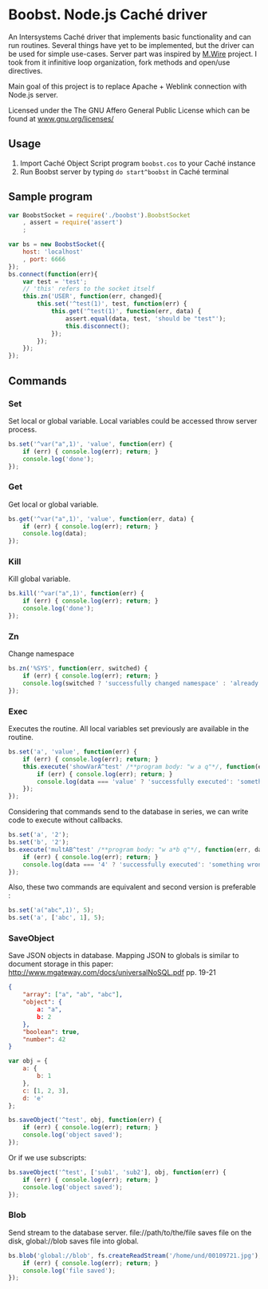 # Boobst. Node.js Caché driver

An Intersystems Caché driver that implements basic functionality and can run routines.
Several things have yet to be implemented, but the driver can be used for simple use-cases.
Server part was inspired by [M.Wire](https://github.com/robtweed/mdb) project. I took from it infinitive loop organization, fork methods and open/use directives.

Main goal of this project is to replace Apache + Weblink connection with Node.js server.

Licensed under the The GNU Affero General Public License which can be found at www.gnu.org/licenses/

## Usage

1. Import Caché Object Script program `boobst.cos` to your Caché instance
2. Run Boobst server by typing `do start^boobst` in Caché terminal

## Sample program

``` Javascript
var BoobstSocket = require('./boobst').BoobstSocket
    , assert = require('assert')
    ;

var bs = new BoobstSocket({
    host: 'localhost'
    , port: 6666
});
bs.connect(function(err){
    var test = 'test';
    // 'this' refers to the socket itself
    this.zn('USER', function(err, changed){
        this.set('^test(1)', test, function(err) {
            this.get('^test(1)', function(err, data) {
                assert.equal(data, test, 'should be "test"');
                this.disconnect();
            });
        });
    });
});
```

## Commands

### Set

Set local or global variable. Local variables could be accessed throw server process.

``` Javascript
bs.set('^var("a",1)', 'value', function(err) {
    if (err) { console.log(err); return; }
    console.log('done');
});
```

### Get

Get local or global variable.

``` Javascript
bs.get('^var("a",1)', 'value', function(err, data) {
    if (err) { console.log(err); return; }
    console.log(data);
});
```

### Kill

Kill global variable.

``` Javascript
bs.kill('^var("a",1)', function(err) {
    if (err) { console.log(err); return; }
    console.log('done');
});
```

### Zn

Change namespace

``` Javascript
bs.zn('%SYS', function(err, switched) {
    if (err) { console.log(err); return; }
    console.log(switched ? 'successfully changed namespace' : 'already been there');
});
```

### Exec

Executes the routine. All local variables set previously are available in the routine.

``` Javascript
bs.set('a', 'value', function(err) {
    if (err) { console.log(err); return; }
    this.execute('showVarA^test' /**program body: "w a q"*/, function(err, data) {
        if (err) { console.log(err); return; }
        console.log(data === 'value' ? 'successfully executed': 'something wrong');
    });
});
```

Considering that commands send to the database in series, we can write code to execute without callbacks.

``` Javascript
bs.set('a', '2');
bs.set('b', '2');
bs.execute('multAB^test' /**program body: "w a*b q"*/, function(err, data) {
    if (err) { console.log(err); return; }
    console.log(data === '4' ? 'successfully executed': 'something wrong');
});
```

Also, these two commands are equivalent and second version is preferable :
``` Javascript
bs.set('a("abc",1)', 5);
bs.set('a', ['abc', 1], 5);
```

### SaveObject

Save JSON objects in database. Mapping JSON to globals is similar to document storage in this paper: http://www.mgateway.com/docs/universalNoSQL.pdf pp. 19-21
``` JSON
{
    "array": ["a", "ab", "abc"],
    "object": {
        a: "a",
        b: 2
    },
    "boolean": true,
    "number": 42
}
```

``` Javascript
var obj = {
    a: {
        b: 1
    },
    c: [1, 2, 3],
    d: 'e'
};

bs.saveObject('^test', obj, function(err) {
    if (err) { console.log(err); return; }
    console.log('object saved');
});
```

Or if we use subscripts:
``` Javascript
bs.saveObject('^test', ['sub1', 'sub2'], obj, function(err) {
    if (err) { console.log(err); return; }
    console.log('object saved');
});
```

### Blob

Send stream to the database server. file://path/to/the/file saves file on the disk, global://blob saves file into global.

``` Javascript
bs.blob('global://blob', fs.createReadStream('/home/und/00109721.jpg'), function(err) {
	if (err) { console.log(err); return; }
    console.log('file saved');
});
```